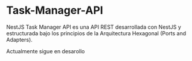 # Task-Manager-API
NestJS Task Manager API es una API REST desarrollada con NestJS y estructurada bajo los principios de la Arquitectura Hexagonal (Ports and Adapters).

Actualmente sigue en desarollo
